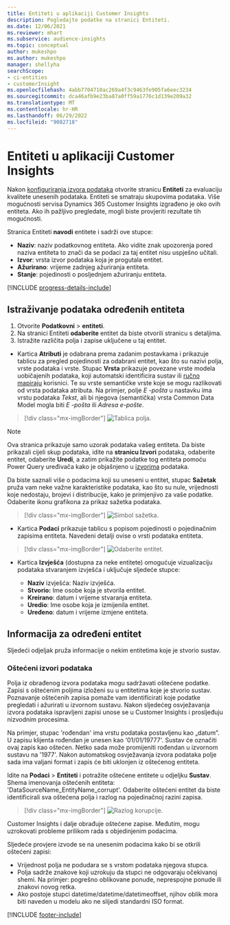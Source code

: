 ```yaml
---
title: Entiteti u aplikaciji Customer Insights
description: Pogledajte podatke na stranici Entiteti.
ms.date: 12/06/2021
ms.reviewer: mhart
ms.subservice: audience-insights
ms.topic: conceptual
author: mukeshpo
ms.author: mukeshpo
manager: shellyha
searchScope:
- ci-entities
- customerInsight
ms.openlocfilehash: 4abb7704710ac269a4f3c9463fe905fa6eec3234
ms.sourcegitcommit: dca46afb9e23ba87a0ff59a1776c1d139e209a32
ms.translationtype: MT
ms.contentlocale: hr-HR
ms.lasthandoff: 06/29/2022
ms.locfileid: "9082718"
---
```

# <a name="entities-in-customer-insights"></a>Entiteti u aplikaciji Customer Insights

Nakon [konfiguriranja izvora podataka](data-sources.md) otvorite stranicu **Entiteti** za evaluaciju kvalitete unesenih podataka. Entiteti se smatraju skupovima podataka. Više mogućnosti servisa Dynamics 365 Customer Insights izgrađeno je oko ovih entiteta. Ako ih pažljivo pregledate, mogli biste provjeriti rezultate tih mogućnosti.

Stranica Entiteti **navodi** entitete i sadrži ove stupce:

- **Naziv**: naziv podatkovnog entiteta. Ako vidite znak upozorenja pored naziva entiteta to znači da se podaci za taj entitet nisu uspješno učitali.
- **Izvor**: vrsta izvor podataka koja je progutala entitet.
- **Ažurirano**: vrijeme zadnjeg ažuriranja entiteta.
- **Stanje**: pojedinosti o posljednjem ažuriranju entiteta.

[!INCLUDE [progress-details-include](includes/progress-details-pane.md)]

## <a name="explore-a-specific-entitys-data"></a>Istraživanje podataka određenih entiteta

1. Otvorite **Podatkovni** > **entiteti**.
1. Na stranici Entiteti **odaberite** entitet da biste otvorili stranicu s detaljima.  
1. Istražite različita polja i zapise uključene u taj entitet.

- Kartica **Atributi** je odabrana prema zadanim postavkama i prikazuje tablicu za pregled pojedinosti za odabrani entitet, kao što su nazivi polja, vrste podataka i vrste. Stupac **Vrsta** prikazuje povezane vrste modela uobičajenih podataka, koji automatski identificira sustav ili [ručno mapiraju](map-entities.md) korisnici. Te su vrste semantičke vrste koje se mogu razlikovati od vrsta podataka atributa. Na primjer, polje *E -pošta* u nastavku ima vrstu podataka *Tekst*, ali bi njegova (semantička) vrsta Common Data Model mogla biti *E -pošta* ili *Adresa e-pošte*.

> [!div class="mx-imgBorder"]
> ![Tablica polja.](media/data-manager-entities-fields.PNG "Tablica polja")

> [!NOTE]
> Ova stranica prikazuje samo uzorak podataka vašeg entiteta. Da biste prikazali cijeli skup podataka, idite na **stranicu Izvori** podataka, odaberite entitet, odaberite **Uredi**, a zatim prikažite podatke tog entiteta pomoću Power Query uređivača kako je objašnjeno u [izvorima](data-sources.md) podataka.

Da biste saznali više o podacima koji su uneseni u entitet, stupac **Sažetak** pruža vam neke važne karakteristike podataka, kao što su nule, vrijednosti koje nedostaju, brojevi i distribucije, kako je primjenjivo za vaše podatke. Odaberite ikonu grafikona za prikaz sažetka podataka.

> [!div class="mx-imgBorder"]
> ![Simbol sažetka.](media/data-manager-entities-summary.png "Tablica sažetka podataka")

- Kartica **Podaci** prikazuje tablicu s popisom pojedinosti o pojedinačnim zapisima entiteta. Navedeni detalji ovise o vrsti podataka entiteta.

> [!div class="mx-imgBorder"]
> ![Odaberite entitet.](media/data-manager-entities-data.png "Odabir entiteta")

- Kartica **Izvješća** (dostupna za neke entitete) omogućuje vizualizaciju podataka stvaranjem izvješća i uključuje sljedeće stupce:

  - **Naziv** izvješća: Naziv izvješća.
  - **Stvorio:** Ime osobe koja je stvorila entitet.
  - **Kreirano**: datum i vrijeme stvaranja entiteta.
  - **Uredio**: Ime osobe koja je izmijenila entitet.
  - **Uređeno**: datum i vrijeme izmjene entiteta. 

## <a name="entity-specific-information"></a>Informacija za određeni entitet

Sljedeći odjeljak pruža informacije o nekim entitetima koje je stvorio sustav.

### <a name="corrupted-data-sources"></a>Oštećeni izvori podataka

Polja iz obrađenog izvora podataka mogu sadržavati oštećene podatke. Zapisi s oštećenim poljima izloženi su u entitetima koje je stvorio sustav. Poznavanje oštećenih zapisa pomaže vam identificirati koje podatke pregledati i ažurirati u izvornom sustavu. Nakon sljedećeg osvježavanja izvora podataka ispravljeni zapisi unose se u Customer Insights i prosljeđuju nizvodnim procesima. 

Na primjer, stupac 'rođendan' ima vrstu podataka postavljenu kao „datum”. U zapisu klijenta rođendan je unesen kao '01/01/19777'. Sustav će označiti ovaj zapis kao oštećen. Netko sada može promijeniti rođendan u izvornom sustavu na '1977'. Nakon automatskog osvježavanja izvora podataka polje sada ima valjani format i zapis će biti uklonjen iz oštećenog entiteta. 

Idite na **Podaci** > **Entiteti** i potražite oštećene entitete u odjeljku **Sustav**. Shema imenovanja oštećenih entiteta: 'DataSourceName_EntityName_corrupt'. Odaberite oštećeni entitet da biste identificirali sva oštećena polja i razlog na pojedinačnoj razini zapisa.
> [!div class="mx-imgBorder"]
> ![Razlog korupcije.](media/corruption-reason.png "Razlog korupcije")

Customer Insights i dalje obrađuje oštećene zapise. Međutim, mogu uzrokovati probleme prilikom rada s objedinjenim podacima.

Sljedeće provjere izvode se na unesenim podacima kako bi se otkrili oštećeni zapisi: 

- Vrijednost polja ne podudara se s vrstom podataka njegova stupca.
- Polja sadrže znakove koji uzrokuju da stupci ne odgovaraju očekivanoj shemi. Na primjer: pogrešno oblikovane ponude, neprespojne ponude ili znakovi novog retka.
- Ako postoje stupci datetime/datetime/datetimeoffset, njihov oblik mora biti naveden u modelu ako ne slijedi standardni ISO format.


[!INCLUDE [footer-include](includes/footer-banner.md)]
